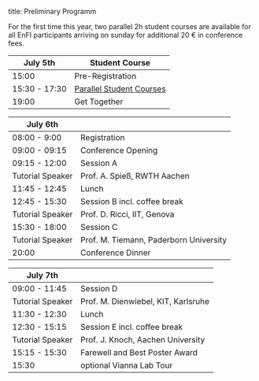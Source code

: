 title: Preliminary Programm

For the first time this year, two parallel 2h student courses are available for all EnFI participants arriving on sunday for additional 20 € in conference fees.
  

| July 5th           |  Student Course                               |
|------------|----------------------------------|
|15:00 |Pre-Registration     |
|15:30 - 17:30   |[Parallel Student Courses](03_enfi-2015/sunday.html)      |
|19:00    |Get Together             |



|       July 6th     |                                 |
|------------|----------------------------------|
|08:00 - 9:00 |Registration      |
|09:00 - 09:15    |Conference Opening     |
|09:15 - 12:00   |Session A             |
|Tutorial Speaker| Prof. A. Spieß, RWTH Aachen|
|11:45 - 12:45    |Lunch            |
|12:45 - 15:30    |Session B incl. coffee break     |
|  Tutorial Speaker |Prof. D. Ricci, IIT, Genova   |
|15:30 - 18:00  |Session C             |
|Tutorial Speaker  |  Prof. M. Tiemann, Paderborn University          |
|20:00   |Conference Dinner           |


|       July 7th     |                                 |
|------------|----------------------------------|
|09:00 - 11:45  |Session D     |
|Tutorial Speaker| Prof. M. Dienwiebel, KIT, Karlsruhe|
|11:30 - 12:30    |Lunch   |
|12:30 - 15:15   |Session E incl. coffee break            |
|Tutorial Speaker |Prof. J. Knoch, Aachen University| 
|15:15 - 15:30    |Farewell and Best Poster Award            |
|15:30        |optional Vianna Lab Tour|

<!--

Nebeneinander Ausklappen

<script type="text/javascript">

 function toggle_visibility(id) {
 var e = document.getElementById(id);
 if(e.style.display == 'block')
 e.style.display = 'none';
 else
 e.style.display = 'block';
 }
//
</script>

<a href="#" onclick="toggle_visibility('foo');">Click here to toggle visibility of element #foo</a>
<div id="foo">This is foo</div>



#July 5th
----
**15:30:** Pre-Registration   
**16:00-17:00:** Tutorial 1   
**17:00-18:00:** Tutorial 2  

**19:00- open end:** Get together in [Beer garden](/RouteDescription/)
**19:00:** Committee meeting



# July 6th
---
**8:00:** Registration and welcome coffee   
**9:00:** Opening of the conference      
**9:15-12:00:** Session A   
**9:15-10:00:** Tutorial A 

 [Speakers Name](/TutorialSpeakers/)

<a href="#" onclick="toggle_visibility('foo');">**10:15-11:15:** Short presentations: session A </a>

<div id="foo" markdown="1">

**10:00 - 10:03 | A.1 |** Name: "Titel"
**10:03 - 10:06 | A.2 |** Name: "Titel"
**10:06 - 10:09 | A.3 |** Name: "Titel"
**10:09 - 10:12 | A.4 |** Name: "Titel"
**10:12 - 10:15 | A.5 |** Name: "Titel"
**10:15 - 10:18 | A.6 |** Name: "Titel"
**10:18 - 10:21 | A.7 |** Name: "Titel"
**10:21 - 10:24 | A.8 |** Name: "Titel"
**10:24 - 10:27 | A.9 |** Name: "Titel"
**10:27 - 10:30 | A.10 |** Name: "Titel"
**10:30 - 10:33 | A.11 |** Name: "Titel"
**10:33 - 10:36 | A.12 |** Name: "Titel"
**10:36 - 10:39 | A.13 |** Name: "Titel"
**10:39 - 10:42 | A.14 |** Name: "Titel"
**10:42 - 10:45 | A.15 |** Name: "Titel"
**10:45 - 10:48 | A.16 |** Name: "Titel"
**10:48 - 10:51 | A.17 |** Name: "Titel"
**10:51 - 10:54 | A.18 |** Name: "Titel"
**10:54 - 10:57 | A.19 |** Name: "Titel"
**10:57 - 11:00 | A.20 |** Name: "Titel"


</div>

ausklappen Ende

**11:00-12:00:** Poster Session and Coffee break

**11:45-12:45** Lunch

**12:45-15:30** Session B: Title
**12:45-13:30:** Tutorial B: [Speakers Name](/TutorialSpeakers/)

**13:30-14:30:** Short Presentation: Session B

ausklappen
**13:30 - 13:33 | B.1 |** Name: "Titel"
**13:33 - 13:36 | B.2 |** Name: "Titel"
**13:36 - 13:39 | B.3 |** Name: "Titel"
**13:39 - 13:42 | B.4 |** Name: "Titel"
**13:42 - 13:45 | B.5 |** Name: "Titel"
**13:45 - 13:48 | B.6 |** Name: "Titel"
**13:48 - 13:51 | B.7 |** Name: "Titel"
**13:51 - 13:54 | B.8 |** Name: "Titel"
**13:54 - 13:57 | B.9 |** Name: "Titel"
**13:57 - 14:00 | B.10 |** Name: "Titel"
**14:00 - 14:03 | B.11 |** Name: "Titel"
**14:03 - 14:06 | B.12 |** Name: "Titel"
**14:06 - 14:09 | B.13 |** Name: "Titel"
**14:09 - 14:12 | B.14 |** Name: "Titel"
**14:12 - 14:15 | B.15 |** Name: "Titel"
**14:15 - 14:18 | B.16 |** Name: "Titel"
**14:18 - 14:21 | B.17 |** Name: "Titel"
**14:21 - 14:24 | B.18 |** Name: "Titel"
**14:24 - 14:27 | B.19 |** Name: "Titel"
**14:27 - 14:30 | B.20 |** Name: "Titel"


ausklappen Ende

**14:30-15:30:** Poster and coffee break

**15:30-18:00** Session C: Title
**15:30-16:15:** Tutorial C: [Speakers Name](/TutorialSpeakers/)
**16:15-17:15:** Short Presentations: Session C

ausklappen

**16:15 - 16:18 | C.1 |** Name: "Titel"
**16:18 - 16:21 | C.2 |** Name: "Titel"
**16:21 - 16:24 | C.3 |** Name: "Titel"
**16:24 - 16:27 | C.4 |** Name: "Titel"
**16:27 - 16:30 | C.5 |** Name: "Titel"
**16:30 - 16:33 | C.6 |** Name: "Titel"
**16:33 - 16:36 | C.7 |** Name: "Titel"
**16:36 - 16:39 | C.8 |** Name: "Titel"
**16:39 - 16:42 | C.9 |** Name: "Titel"
**16:42 - 16:45 | C.10 |** Name: "Titel"
**16:45 - 16:48 | C.11 |** Name: "Titel"
**16:48 - 16:51 | C.12 |** Name: "Titel"
**16:51 - 16:54 | C.13 |** Name: "Titel"
**16:54 - 16:57 | C.14 |** Name: "Titel"
**16:57 - 17:00 | C.15 |** Name: "Titel"
**17:00 - 17:03 | C.16 |** Name: "Titel"
**17:03 - 17:06 | C.17 |** Name: "Titel"
**17:06 - 17:09 | C.18 |** Name: "Titel"
**17:09 - 17:12 | C.19 |** Name: "Titel"
**17:12 - 17:15 | C.20 |** Name: "Titel"


ausklappen Ende

**17:15-18:00:** Poster Session
**20:00:** [Conference Dinner](/RouteDescription/)

# July 7th
---
**9:00-11:45** Session D: Title
**9:00-9:45:** Tutorial D: [Speakers Name](/TutorialSpeakers/)

**9:45-10:45:** Short presentations: session D

ausklappen

**09:45 - 09:48 | D.1 |** Name: "Titel"
**09:48 - 09:51 | D.2 |** Name: "Titel"
**09:51 - 09:54 | D.3 |** Name: "Titel"
**09:54 - 09:57 | D.4 |** Name: "Titel"
**09:57 - 10:00 | D.5 |** Name: "Titel"
**10:00 - 10:03 | D.6 |** Name: "Titel"
**10:03 - 10:06 | D.7 |** Name: "Titel"
**10:06 - 10:09 | D.8 |** Name: "Titel"
**10:09 - 10:12 | D.9 |** Name: "Titel"
**10:12 - 10:15 | D.10 |** Name: "Titel"
**10:15 - 10:18 | D.11 |** Name: "Titel"
**10:18 - 10:21 | D.12 |** Name: "Titel"
**10:21 - 10:24 | D.13 |** Name: "Titel"
**10:24 - 10:27 | D.14 |** Name: "Titel"
**10:27 - 10:30 | D.15 |** Name: "Titel"
**10:30 - 10:33 | D.16 |** Name: "Titel"
**10:33 - 10:36 | D.17 |** Name: "Titel"
**10:36 - 10:39 | D.18 |** Name: "Titel"
**10:39 - 10:42 | D.19 |** Name: "Titel"
**10:42 - 10:45 | D.20 |** Name: "Titel"

ausklappen Ende

**10:45-11:45:** Poster Session D and Coffee break

**11:30-12:30** Lunch

**12:30-15:30** Session E: Title
**12:30-13:15:** Tutorial E: [Speakers Name](/TutorialSpeakers/)

**13:15-14:15:** Short Presentation: session E

ausklappen

**13:15 - 13:18 | E.1 |** Name: "Titel"
**13:18 - 13:21 | E.2 |** Name: "Titel"
**13:21 - 13:24 | E.3 |** Name: "Titel"
**13:24 - 13:27 | E.4 |** Name: "Titel"
**13:27 - 13:30 | E.5 |** Name: "Titel"
**13:30 - 13:33 | E.6 |** Name: "Titel"
**13:33 - 13:36 | E.7 |** Name: "Titel"
**13:36 - 13:39 | E.8 |** Name: "Titel"
**13:39 - 13:42 | E.9 |** Name: "Titel"
**13:42 - 13:45 | E.10 |** Name: "Titel"
**13:45 - 13:48 | E.11 |** Name: "Titel"
**13:48 - 13:51 | E.12 |** Name: "Titel"
**13:51 - 13:54 | E.13 |** Name: "Titel"
**13:54 - 13:57 | E.14 |** Name: "Titel"
**13:57 - 14:00 | E.15 |** Name: "Titel"
**14:00 - 14:03 | E.16 |** Name: "Titel"
**14:03 - 14:06 | E.17 |** Name: "Titel"
**14:06 - 14:09 | E.18 |** Name: "Titel"
**14:09 - 14:12 | E.19 |** Name: "Titel"
**14:12 - 14:15 | E.20 |** Name: "Titel"

ausklappen Ende

**14:15-15:15:** Poster session E and coffee break
**15:15-15:30:** Farewell and best poster award
**15:30-16:00:** optional VIANNA Lab Tour



[Download](/EnFI/conferenceprogramm.pdf) Conference Programm
-->
